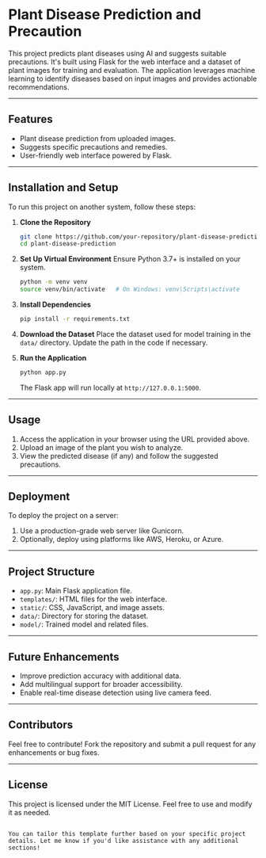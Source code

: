 
# Plant Disease Prediction and Precaution

This project predicts plant diseases using AI and suggests suitable precautions. It's built using Flask for the web interface and a dataset of plant images for training and evaluation. The application leverages machine learning to identify diseases based on input images and provides actionable recommendations.

---

## Features
- Plant disease prediction from uploaded images.
- Suggests specific precautions and remedies.
- User-friendly web interface powered by Flask.

---

## Installation and Setup

To run this project on another system, follow these steps:

1. **Clone the Repository**
   ```bash
   git clone https://github.com/your-repository/plant-disease-prediction.git
   cd plant-disease-prediction
   ```

2. **Set Up Virtual Environment**
   Ensure Python 3.7+ is installed on your system.
   ```bash
   python -m venv venv
   source venv/bin/activate   # On Windows: venv\Scripts\activate
   ```

3. **Install Dependencies**
   ```bash
   pip install -r requirements.txt
   ```

4. **Download the Dataset**
   Place the dataset used for model training in the `data/` directory. Update the path in the code if necessary.

5. **Run the Application**
   ```bash
   python app.py
   ```
   The Flask app will run locally at `http://127.0.0.1:5000`.

---

## Usage

1. Access the application in your browser using the URL provided above.
2. Upload an image of the plant you wish to analyze.
3. View the predicted disease (if any) and follow the suggested precautions.

---

## Deployment

To deploy the project on a server:
1. Use a production-grade web server like Gunicorn.
2. Optionally, deploy using platforms like AWS, Heroku, or Azure.

---

## Project Structure
- `app.py`: Main Flask application file.
- `templates/`: HTML files for the web interface.
- `static/`: CSS, JavaScript, and image assets.
- `data/`: Directory for storing the dataset.
- `model/`: Trained model and related files.

---

## Future Enhancements
- Improve prediction accuracy with additional data.
- Add multilingual support for broader accessibility.
- Enable real-time disease detection using live camera feed.

---

## Contributors
Feel free to contribute! Fork the repository and submit a pull request for any enhancements or bug fixes.

---

## License
This project is licensed under the MIT License. Feel free to use and modify it as needed.
```

You can tailor this template further based on your specific project details. Let me know if you'd like assistance with any additional sections!
